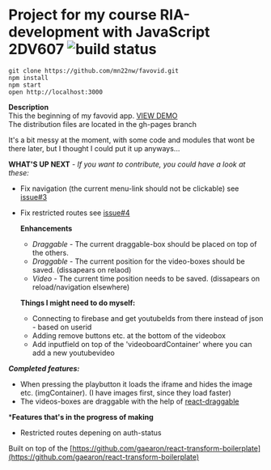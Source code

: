 # Project for my course RIA-development with JavaScript  2DV607 ![build status](https://travis-ci.org/mn22nw/favovid.svg)

```
git clone https://github.com/mn22nw/favovid.git
npm install
npm start
open http://localhost:3000
```
**Description**  
This the beginning of my favovid app.   [VIEW DEMO](http://mn22nw.github.io/favovid/)     
The distribution files are located in the gh-pages branch 


It's a bit messy at the moment, with some code and modules that wont be there later, but I thought I could put it up anyways...

**WHAT'S UP NEXT**  -  *If you want to contribute, you could have a look at these:*

- Fix navigation (the current menu-link should not be clickable) see [issue#3](https://github.com/mn22nw/favovid/issues/3)
- Fix restricted routes see [issue#4](https://github.com/mn22nw/favovid/issues/4)
	
	**Enhancements**  
    - *Draggable*  - The current draggable-box should be placed on top of the others. 
    - *Draggable*  - The current position for the video-boxes should be saved. (dissapears on relaod)
    - *Video* - The current time position needs to be saved. (dissapears on reload/navigation elsewhere)

    **Things I might need to do myself:**
    * Connecting to firebase and get youtubeIds from there instead of json - based on userid
    * Adding remove buttons etc. at the bottom of the videobox
    * Add inputfield on top of the 'videoboardContainer' where you can add a new youtubevideo 

***Completed features:***   
* When pressing the playbutton it loads the iframe and hides the image etc. (imgContainer). (I have images first, since they load faster)
* The videos-boxes are draggable with the help of [react-draggable](https://github.com/mzabriskie/react-draggable)

***Features that's in the progress of making**
* Restricted routes depening on auth-status

Built on top of the [https://github.com/gaearon/react-transform-boilerplate](https://github.com/gaearon/react-transform-boilerplate)


